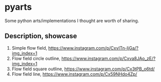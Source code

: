 # pyarts
Some python arts/implementations I thought are worth of sharing.

## Description, showcase
1. Simple flow field, https://www.instagram.com/p/CxvITn-IjGa/?img_index=1
2. Flow field circle outline, https://www.instagram.com/p/Cxva8JAo_zE/?img_index=1
3. Flow field square outline, https://www.instagram.com/p/Cx3tPB_o6td/
4. Flow field line, https://www.instagram.com/p/Cx59NHdo4Zp/
